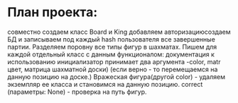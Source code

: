 <!DOCTYPE>
<html>
   <body>
      <h1>План проекта:</h1>
      <p>    совместно создаем класс Board и King
         добавляем авторизациюсоздаем БД и записываем под каждый hash пользователя все завершенные партии.
         Разделяем поровну все типы фигур в шахматаx. Пишем для каждой отдельный класс с данным функционалом:
         документация к использованию
         инициализатор принимает два аргумента -color, matr
         цвет, матрица шахматной доски)
         (если верно - то перемещаемся на данную позицию на доске.)
         Вражеская фигура(другой color) - удаляем экземпляр ее класса и становимся на данную позицию. 
         correct (параметры: None) - проверка на путь фигур.</p>
   </body>
</html>
